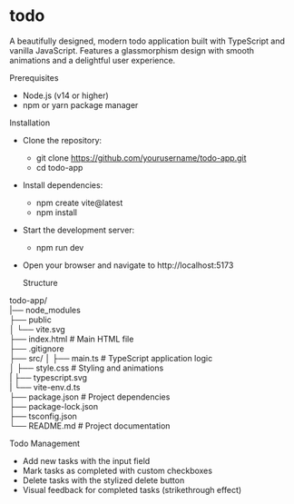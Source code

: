 # todo
A beautifully designed, modern todo application built with TypeScript and vanilla JavaScript. Features a glassmorphism design with smooth animations and a delightful user experience.

Prerequisites

- Node.js (v14 or higher)
- npm or yarn package manager

Installation

- Clone the repository:

  - git clone https://github.com/yourusername/todo-app.git  
  - cd todo-app

- Install dependencies:  


  - npm create vite@latest  
  - npm install

- Start the development server:

  - npm run dev

- Open your browser and navigate to http://localhost:5173

  Structure

todo-app/  
|── node_modules  
├── public  
│   └── vite.svg  
├── index.html          # Main HTML file  
├── .gitignore  
├── src/
│   ├── main.ts         # TypeScript application logic  
│   ├──  style.css       # Styling and animations  
|   ├──  typescript.svg  
|   └── vite-env.d.ts  
├── package.json        # Project dependencies  
├── package-lock.json   
├── tsconfig.json    
└── README.md          # Project documentation  

Todo Management

- Add new tasks with the input field
- Mark tasks as completed with custom checkboxes
- Delete tasks with the stylized delete button
- Visual feedback for completed tasks (strikethrough effect)
